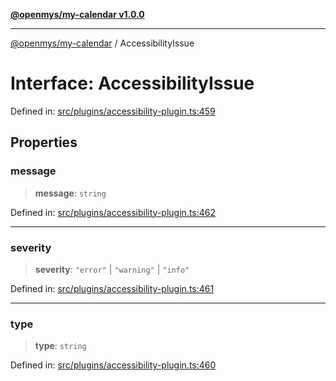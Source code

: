 [**@openmys/my-calendar v1.0.0**](../README.md)

***

[@openmys/my-calendar](../globals.md) / AccessibilityIssue

# Interface: AccessibilityIssue

Defined in: [src/plugins/accessibility-plugin.ts:459](https://github.com/openmys/my-calendar/blob/96ebce4306bfb6a4ab4c4297a9b422c56933c5da/src/plugins/accessibility-plugin.ts#L459)

## Properties

### message

> **message**: `string`

Defined in: [src/plugins/accessibility-plugin.ts:462](https://github.com/openmys/my-calendar/blob/96ebce4306bfb6a4ab4c4297a9b422c56933c5da/src/plugins/accessibility-plugin.ts#L462)

***

### severity

> **severity**: `"error"` \| `"warning"` \| `"info"`

Defined in: [src/plugins/accessibility-plugin.ts:461](https://github.com/openmys/my-calendar/blob/96ebce4306bfb6a4ab4c4297a9b422c56933c5da/src/plugins/accessibility-plugin.ts#L461)

***

### type

> **type**: `string`

Defined in: [src/plugins/accessibility-plugin.ts:460](https://github.com/openmys/my-calendar/blob/96ebce4306bfb6a4ab4c4297a9b422c56933c5da/src/plugins/accessibility-plugin.ts#L460)
